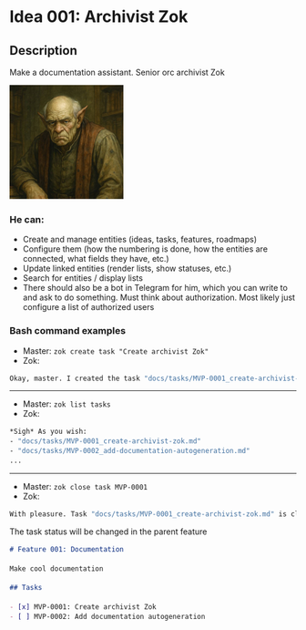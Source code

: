 # Idea 001: Archivist Zok

## Description

Make a documentation assistant. Senior orc archivist Zok

<img src="images/zok.jpg" alt="Senior orc archivist Zok" width="200"/>

### He can:

- Create and manage entities (ideas, tasks, features, roadmaps)
- Configure them (how the numbering is done, how the entities are connected, what fields they have, etc.)
- Update linked entities (render lists, show statuses, etc.)
- Search for entities / display lists
- There should also be a bot in Telegram for him, which you can write to and ask to do something. Must think about authorization. Most likely just configure a list of authorized users

### Bash command examples

- Master: `zok create task "Create archivist Zok"`
- Zok:

```sh
Okay, master. I created the task "docs/tasks/MVP-0001_create-archivist-zok.md" and linked it to the feature "docs/features/#001_documentation.md"
```

---

- Master: `zok list tasks`
- Zok:

```sh
*Sigh* As you wish:
- "docs/tasks/MVP-0001_create-archivist-zok.md"
- "docs/tasks/MVP-0002_add-documentation-autogeneration.md"
...
```

---

- Master: `zok close task MVP-0001`
- Zok:

```sh
With pleasure. Task "docs/tasks/MVP-0001_create-archivist-zok.md" is closed
```

The task status will be changed in the parent feature

```markdown
# Feature 001: Documentation

Make cool documentation

## Tasks

- [x] MVP-0001: Create archivist Zok
- [ ] MVP-0002: Add documentation autogeneration
```
